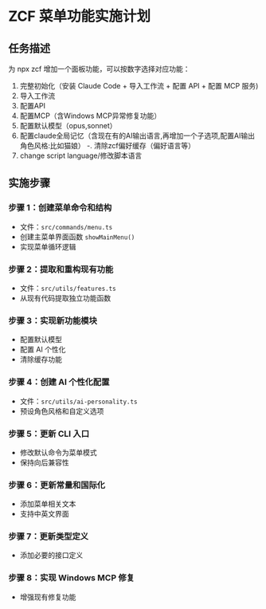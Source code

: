 # ZCF 菜单功能实施计划

## 任务描述
为 npx zcf 增加一个面板功能，可以按数字选择对应功能：
1. 完整初始化（安装 Claude Code + 导入工作流 + 配置 API + 配置 MCP 服务)
2. 导入工作流
3. 配置API
4. 配置MCP（含Windows MCP异常修复功能）
5. 配置默认模型（opus,sonnet）
6. 配置claude全局记忆（含现在有的AI输出语言,再增加一个子选项,配置AI输出角色风格:比如猫娘）
-. 清除zcf偏好缓存（偏好语言等）
0. change script language/修改脚本语言

## 实施步骤

### 步骤 1：创建菜单命令和结构
- 文件：`src/commands/menu.ts`
- 创建主菜单界面函数 `showMainMenu()`
- 实现菜单循环逻辑

### 步骤 2：提取和重构现有功能
- 文件：`src/utils/features.ts`
- 从现有代码提取独立功能函数

### 步骤 3：实现新功能模块
- 配置默认模型
- 配置 AI 个性化
- 清除缓存功能

### 步骤 4：创建 AI 个性化配置
- 文件：`src/utils/ai-personality.ts`
- 预设角色风格和自定义选项

### 步骤 5：更新 CLI 入口
- 修改默认命令为菜单模式
- 保持向后兼容性

### 步骤 6：更新常量和国际化
- 添加菜单相关文本
- 支持中英文界面

### 步骤 7：更新类型定义
- 添加必要的接口定义

### 步骤 8：实现 Windows MCP 修复
- 增强现有修复功能